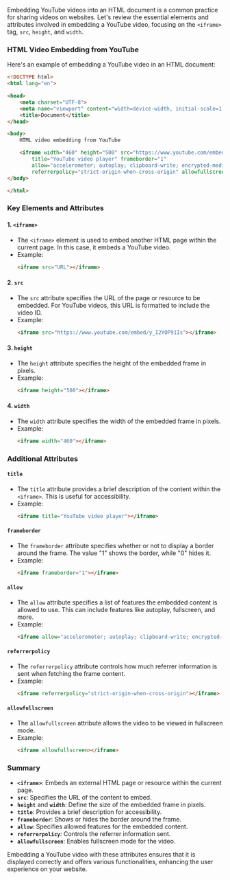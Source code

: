 Embedding YouTube videos into an HTML document is a common practice for sharing videos on websites. Let's review the essential elements and attributes involved in embedding a YouTube video, focusing on the `<iframe>` tag, `src`, `height`, and `width`.

### HTML Video Embedding from YouTube

Here's an example of embedding a YouTube video in an HTML document:

```html
<!DOCTYPE html>
<html lang="en">

<head>
    <meta charset="UTF-8">
    <meta name="viewport" content="width=device-width, initial-scale=1.0">
    <title>Document</title>
</head>

<body>
    HTML video embedding from YouTube

    <iframe width="460" height="500" src="https://www.youtube.com/embed/y_I2YOP91Is?si=x0lkEqAHRpTfR2Fy"
        title="YouTube video player" frameborder="1"
        allow="accelerometer; autoplay; clipboard-write; encrypted-media; gyroscope; picture-in-picture; web-share"
        referrerpolicy="strict-origin-when-cross-origin" allowfullscreen></iframe>
</body>

</html>
```

### Key Elements and Attributes

#### 1. `<iframe>`
- The `<iframe>` element is used to embed another HTML page within the current page. In this case, it embeds a YouTube video.
- Example:
    ```html
    <iframe src="URL"></iframe>
    ```

#### 2. `src`
- The `src` attribute specifies the URL of the page or resource to be embedded. For YouTube videos, this URL is formatted to include the video ID.
- Example:
    ```html
    <iframe src="https://www.youtube.com/embed/y_I2YOP91Is"></iframe>
    ```

#### 3. `height`
- The `height` attribute specifies the height of the embedded frame in pixels.
- Example:
    ```html
    <iframe height="500"></iframe>
    ```

#### 4. `width`
- The `width` attribute specifies the width of the embedded frame in pixels.
- Example:
    ```html
    <iframe width="460"></iframe>
    ```

### Additional Attributes

#### `title`
- The `title` attribute provides a brief description of the content within the `<iframe>`. This is useful for accessibility.
- Example:
    ```html
    <iframe title="YouTube video player"></iframe>
    ```

#### `frameborder`
- The `frameborder` attribute specifies whether or not to display a border around the frame. The value "1" shows the border, while "0" hides it.
- Example:
    ```html
    <iframe frameborder="1"></iframe>
    ```

#### `allow`
- The `allow` attribute specifies a list of features the embedded content is allowed to use. This can include features like autoplay, fullscreen, and more.
- Example:
    ```html
    <iframe allow="accelerometer; autoplay; clipboard-write; encrypted-media; gyroscope; picture-in-picture; web-share"></iframe>
    ```

#### `referrerpolicy`
- The `referrerpolicy` attribute controls how much referrer information is sent when fetching the frame content.
- Example:
    ```html
    <iframe referrerpolicy="strict-origin-when-cross-origin"></iframe>
    ```

#### `allowfullscreen`
- The `allowfullscreen` attribute allows the video to be viewed in fullscreen mode.
- Example:
    ```html
    <iframe allowfullscreen></iframe>
    ```

### Summary

- **`<iframe>`**: Embeds an external HTML page or resource within the current page.
- **`src`**: Specifies the URL of the content to embed.
- **`height`** and **`width`**: Define the size of the embedded frame in pixels.
- **`title`**: Provides a brief description for accessibility.
- **`frameborder`**: Shows or hides the border around the frame.
- **`allow`**: Specifies allowed features for the embedded content.
- **`referrerpolicy`**: Controls the referrer information sent.
- **`allowfullscreen`**: Enables fullscreen mode for the video.

Embedding a YouTube video with these attributes ensures that it is displayed correctly and offers various functionalities, enhancing the user experience on your website.